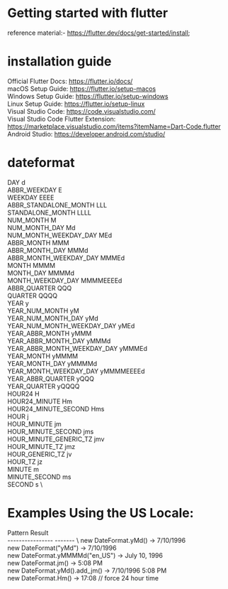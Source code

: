# Getting started with flutter

reference material:-
https://flutter.dev/docs/get-started/install;



# installation guide

Official Flutter Docs: https://flutter.io/docs/ \
macOS Setup Guide: https://flutter.io/setup-macos \
Windows Setup Guide: https://flutter.io/setup-windows \
Linux Setup Guide: https://flutter.io/setup-linux \
Visual Studio Code: https://code.visualstudio.com/ \
Visual Studio Code Flutter Extension: https://marketplace.visualstudio.com/items?itemName=Dart-Code.flutter \
Android Studio: https://developer.android.com/studio/ 


# dateformat

DAY                          d  \
 ABBR_WEEKDAY                 E  \
 WEEKDAY                      EEEE \
 ABBR_STANDALONE_MONTH        LLL  \
 STANDALONE_MONTH             LLLL \
 NUM_MONTH                    M \
 NUM_MONTH_DAY                Md \
 NUM_MONTH_WEEKDAY_DAY        MEd \
 ABBR_MONTH                   MMM \
 ABBR_MONTH_DAY               MMMd \
 ABBR_MONTH_WEEKDAY_DAY       MMMEd \
 MONTH                        MMMM \
 MONTH_DAY                    MMMMd  \
 MONTH_WEEKDAY_DAY            MMMMEEEEd \
 ABBR_QUARTER                 QQQ \
 QUARTER                      QQQQ \
 YEAR                         y \
 YEAR_NUM_MONTH               yM \
 YEAR_NUM_MONTH_DAY           yMd \
 YEAR_NUM_MONTH_WEEKDAY_DAY   yMEd \
 YEAR_ABBR_MONTH              yMMM \
 YEAR_ABBR_MONTH_DAY          yMMMd \
 YEAR_ABBR_MONTH_WEEKDAY_DAY  yMMMEd \
 YEAR_MONTH                   yMMMM \
 YEAR_MONTH_DAY               yMMMMd \
 YEAR_MONTH_WEEKDAY_DAY       yMMMMEEEEd \
 YEAR_ABBR_QUARTER            yQQQ \
 YEAR_QUARTER                 yQQQQ \
 HOUR24                       H \
 HOUR24_MINUTE                Hm \
 HOUR24_MINUTE_SECOND         Hms \
 HOUR                         j \
 HOUR_MINUTE                  jm \
 HOUR_MINUTE_SECOND           jms \
 HOUR_MINUTE_GENERIC_TZ       jmv \
 HOUR_MINUTE_TZ               jmz \
 HOUR_GENERIC_TZ              jv \
 HOUR_TZ                      jz \
 MINUTE                       m \
 MINUTE_SECOND                ms \
 SECOND                       s \
 
# Examples Using the US Locale:

 Pattern                           Result \
 ----------------                  -------  \ 
 new DateFormat.yMd()             -> 7/10/1996 \
 new DateFormat("yMd")            -> 7/10/1996 \
 new DateFormat.yMMMMd("en_US")   -> July 10, 1996 \
 new DateFormat.jm()              -> 5:08 PM \
 new DateFormat.yMd().add_jm()    -> 7/10/1996 5:08 PM \
 new DateFormat.Hm()              -> 17:08 // force 24 hour time

